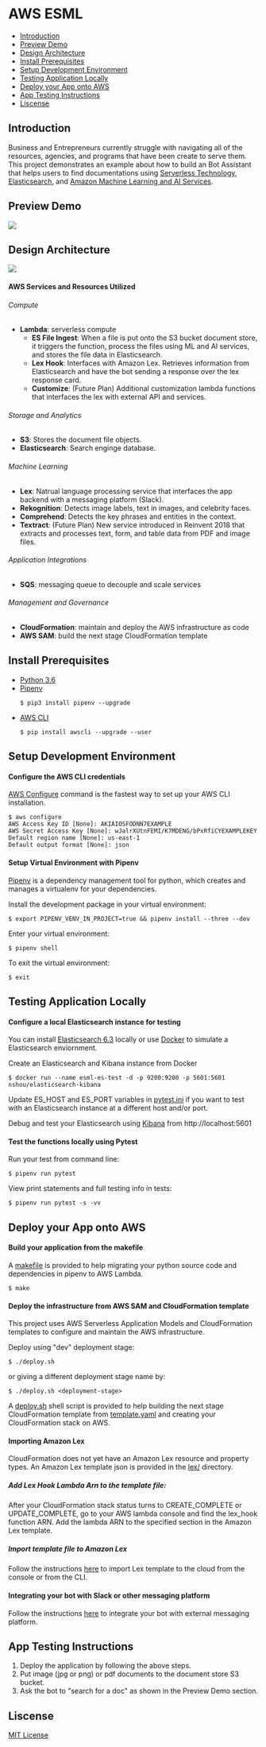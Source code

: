 # AWS ESML

- [Introduction](##Introduction)
- [Preview Demo](#Preview%20Demo)
- [Design Architecture](##Design%20Architecture)
- [Install Prerequisites](##Install%20Prerequisites)
- [Setup Development Environment](##Setup%20Development%20Environment)
- [Testing Application Locally](##Testing%20Application%20Locally)
- [Deploy your App onto AWS](##Deploy%20your%20App%20onto%20AWS)
- [App Testing Instructions](##App%20Testing%20Instructions)
- [Liscense](##Liscense)

## Introduction

Business and Entrepreneurs currently struggle with navigating all of the resources, agencies, and programs that have been create to serve them. This project demonstrates an example about how to build an Bot Assistant that helps users to find documentations using [Serverless Technology](https://aws.amazon.com/lambda/), [Elasticsearch](https://www.elastic.co/), and [Amazon Machine Learning and AI Services](https://aws.amazon.com/machine-learning/).

## Preview Demo

![](images/demo-1.gif)

## Design Architecture

![](images/architect-1.png)

#### AWS Services and Resources Utilized

###### Compute
* **Lambda**: serverless compute
    * **ES File Ingest**: When a file is put onto the S3 bucket document store, it triggers the function, process the files using ML and AI services, and stores the file data in Elasticsearch.
    * **Lex Hook**: Interfaces with Amazon Lex. Retrieves information from Elasticsearch and have the bot sending a response over the lex response card.
    * **Customize**: (Future Plan) Additional customization lambda functions that interfaces the lex with external API and services.

###### Storage and Analytics
* **S3**: Stores the document file objects.
* **Elasticsearch**: Search enginge database.

###### Machine Learning
* **Lex**: Natrual language processing service that interfaces the app backend with a messaging platform (Slack).
* **Rekognition**: Detects image labels, text in images, and celebrity faces.
* **Comprehend**: Detects the key phrases and entities in the context.
* **Textract**: (Future Plan) New service introduced in Reinvent 2018 that extracts and processes text, form, and table data from PDF and image files.

###### Application Integrations
* **SQS**: messaging queue to decouple and scale services

###### Management and Governance
* **CloudFormation**: maintain and deploy the AWS infrastructure as code
* **AWS SAM**: build the next stage CloudFormation template

## Install Prerequisites

- [Python 3.6](https://www.python.org/downloads/)
- [Pipenv](https://github.com/pypa/pipenv)
    ```
    $ pip3 install pipenv --upgrade
    ```
- [AWS CLI](https://docs.aws.amazon.com/cli/latest/userguide/cli-chap-install.html) 
    ```
    $ pip install awscli --upgrade --user
    ```

## Setup Development Environment

#### Configure the AWS CLI credentials

[AWS Configure](https://docs.aws.amazon.com/cli/latest/userguide/cli-chap-configure.html) command is the fastest way to set up your AWS CLI installation.

```
$ aws configure
AWS Access Key ID [None]: AKIAIOSFODNN7EXAMPLE
AWS Secret Access Key [None]: wJalrXUtnFEMI/K7MDENG/bPxRfiCYEXAMPLEKEY
Default region name [None]: us-east-1
Default output format [None]: json
```

#### Setup Virtual Environment with Pipenv

[Pipenv](https://github.com/pypa/pipenv) is a dependency management tool for python, which creates and manages a virtualenv for your dependencies.

Install the development package in your virtual environment:
```
$ export PIPENV_VENV_IN_PROJECT=true && pipenv install --three --dev
```

Enter your virtual environment:
```
$ pipenv shell
```

To exit the virtual environment:
```
$ exit
```

## Testing Application Locally

#### Configure a  local Elasticsearch instance for testing
You can install [Elasticsearch 6.3](https://www.elastic.co/guide/en/elasticsearch/reference/6.3/install-elasticsearch.html) locally or use [Docker](https://hub.docker.com/r/nshou/elasticsearch-kibana/) to simulate a Elasticsearch enviornment.

Create an Elasticsearch and Kibana instance from Docker
```
$ docker run --name esml-es-test -d -p 9200:9200 -p 5601:5601 nshou/elasticsearch-kibana
```
Update ES_HOST and ES_PORT variables in [pytest.ini](pytest.ini) if you want to test with an Elasticsearch instance at a different host and/or port.

Debug and test your Elasticsearch using [Kibana](https://www.elastic.co/products/kibana) from http://localhost:5601

#### Test the functions locally using Pytest

Run your test from command line:
```
$ pipenv run pytest
```
View print statements and full testing info in tests:
```
$ pipenv run pytest -s -vv
```

## Deploy your App onto AWS

#### Build your application from the makefile
A [makefile](makefile) is provided to help migrating your python source code and dependencies in pipenv to AWS Lambda.
```
$ make
```

#### Deploy the infrastructure from AWS SAM and CloudFormation template
This project uses AWS Serverless Application Models and CloudFormation templates to configure and maintain the AWS infrastructure.

Deploy using "dev" deployment stage:
```
$ ./deploy.sh
```

or giving a different deployment stage name by:

```
$ ./deploy.sh <deployment-stage>
```

A [deploy.sh](deploy.sh) shell script is provided to help building the next stage CloudFormation template from [template.yaml](template.yaml) and creating your CloudFormation stack on AWS.

#### Importing Amazon Lex 

CloudFormation does not yet have an Amazon Lex resource and property types. An Amazon Lex template json is provided in the [lex/](/lex) directory. 

##### Add Lex Hook Lambda Arn to the template file:

After your CloudFormation stack status turns to CREATE_COMPLETE or UPDATE_COMPLETE, go to your AWS lambda console and find the lex_hook function ARN. Add the lambda ARN to the specified section in the Amazon Lex template.

##### Import template file to Amazon Lex

Follow the instructions [here](https://docs.aws.amazon.com/lex/latest/dg/import-export-lex.html) to import Lex template to the cloud from the console or from the CLI.

#### Integrating your bot with Slack or other messaging platform

Follow the instructions [here](https://docs.aws.amazon.com/lex/latest/dg/slack-bot-association.html) to integrate your bot with external messaging platform.

## App Testing Instructions

1. Deploy the application by following the above steps.
2. Put image (jpg or png) or pdf documents to the document store S3 bucket.
3. Ask the bot to "search for a doc" as shown in the Preview Demo section.

## Liscense

[MIT License](LICENSE)


